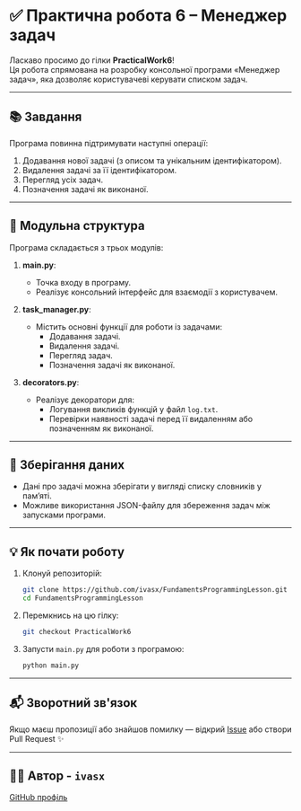 # ✅ Практична робота 6 – Менеджер задач

Ласкаво просимо до гілки **PracticalWork6**!  
Ця робота спрямована на розробку консольної програми «Менеджер задач», яка дозволяє користувачеві керувати списком задач.

---

## 📚 Завдання

Програма повинна підтримувати наступні операції:
1. Додавання нової задачі (з описом та унікальним ідентифікатором).
2. Видалення задачі за її ідентифікатором.
3. Перегляд усіх задач.
4. Позначення задачі як виконаної.

---

## 📂 Модульна структура

Програма складається з трьох модулів:

1. **main.py**:
   - Точка входу в програму.
   - Реалізує консольний інтерфейс для взаємодії з користувачем.

2. **task_manager.py**:
   - Містить основні функції для роботи із задачами:
     - Додавання задачі.
     - Видалення задачі.
     - Перегляд задач.
     - Позначення задачі як виконаної.

3. **decorators.py**:
   - Реалізує декоратори для:
     - Логування викликів функцій у файл `log.txt`.
     - Перевірки наявності задачі перед її видаленням або позначенням як виконаної.

---

## 📝 Зберігання даних

- Дані про задачі можна зберігати у вигляді списку словників у пам’яті.
- Можливе використання JSON-файлу для збереження задач між запусками програми.

---

## 💡 Як почати роботу

1. Клонуй репозиторій:
   ```bash
   git clone https://github.com/ivasx/FundamentsProgrammingLesson.git
   cd FundamentsProgrammingLesson
2. Перемкнись на цю гілку:
   ```bash
   git checkout PracticalWork6
3. Запусти `main.py` для роботи з програмою:
    ```bash
   python main.py

---

## 📬 Зворотний зв'язок

Якщо маєш пропозиції або знайшов помилку — відкрий [Issue](https://github.com/ivasx/FundamentsProgrammingLesson/issues) або створи Pull Request ✨

---

## 👨‍🏫 Автор - `ivasx`
[GitHub профіль](https://github.com/ivasx)